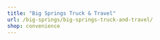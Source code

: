 ```yaml
---
title: "Big Springs Truck & Travel"
url: /big-springs/big-springs-truck-and-travel/
shop: convenience
---
```


